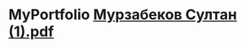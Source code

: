 # MyPortfolio [Мурзабеков Султан (1).pdf](https://github.com/smurzabekov/MyPortfolio/files/8017291/1.pdf)
